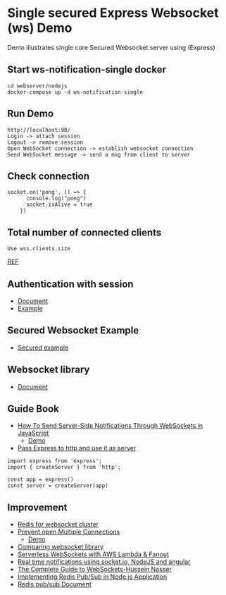 # Single secured Express Websocket (ws) Demo

Demo illustrates single core Secured
Websocket server using (Express)

## Start ws-notification-single docker

```
cd webserver/nodejs
docker-compose up -d ws-notification-single
```

## Run Demo

```
http://localhost:90/
Login -> attach session
Logout -> remove session
Open WebSocket connection -> establish websocket connection
Send WebSocket message -> send a msg from client to server
```

## Check connection
```
socket.on('pong', () => {
      console.log("pong")
      socket.isAlive = true
    })
```

## Total number of connected clients
```
Use wss.clients.size
```
[REF](https://github.com/websockets/ws/issues/1087)

## Authentication with session

- [Document](https://www.npmjs.com/package/express-session)
- [Example](https://github.com/websockets/ws/blob/master/examples/express-session-parse/index.js)

## Secured Websocket Example

- [Secured example](https://github.com/websockets/ws/blob/master/examples/express-session-parse/index.js)

## Websocket library

- [Document](https://github.com/websockets/ws)

## Guide Book

- [How To Send Server-Side Notifications Through WebSockets in JavaScript](https://medium.com/better-programming/solving-real-life-problems-in-javascript-sending-server-side-notifications-through-websockets-a3bdb2cc065)
    - [Demo](https://gist.github.com/iperiago/8fba72dc5f3b8e2a7b2ddc3dfd9816a5)
- [Pass Express to http and use it as server](https://blog.mrg.sh/build-a-websocket-server-using-express-and-ws-package)
```
import express from 'express';
import { createServer } from 'http';

const app = express()
const server = createServer(app)
```

## Improvement

- [Redis for websocket cluster](https://medium.com/better-programming/solving-real-life-problems-in-javascript-sending-server-side-notifications-through-websockets-a3bdb2cc065)
- [Prevent open Multiple Connections](https://medium.com/hackernoon/enforcing-a-single-web-socket-connection-per-user-with-node-js-socket-io-and-redis-65f9eb57f66a)
  - [Demo](https://github.com/mariotacke/blog-single-user-websocket/blob/master/server/index.js)
- [Comparing websocket library](https://medium.com/@denizozger/finding-the-right-node-js-websocket-implementation-b63bfca0539)
- [Serverless WebSockets with AWS Lambda & Fanout](https://medium.com/hackernoon/serverless-websockets-with-aws-lambda-fanout-15384bd30354)
- [Real time notifications using socket.io, NodeJS and angular](https://hetaram37.medium.com/real-time-notifications-using-socket-io-nodejs-and-angular-ec2df283d00b)
- [The Complete Guide to WebSockets-Hussein Nasser](https://www.youtube.com/watch?v=XgFzHXOk8IQ&ab_channel=HusseinNasser)
- [Implementing Redis Pub/Sub in Node.js Application](https://cloudnweb.dev/2019/08/implementing-redis-pub-sub-in-node-js-application/)
- [Redis pub/sub Document](https://redis.io/topics/pubsub)

  